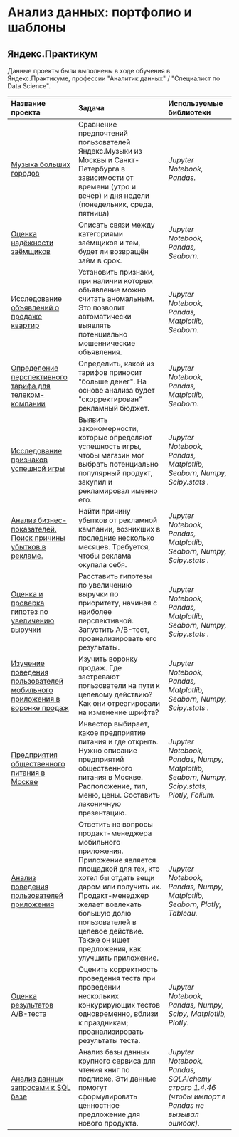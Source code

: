 # Анализ данных: портфолио и шаблоны


## Яндекс.Практикум

Данные проекты были выполнены в ходе обучения в Яндекс.Практикуме, профессии "Аналитик данных" / "Специалист по Data Science".

| Название проекта | Задача | Используемые библиотеки | 
| :---------------------- | :---------------------- | :---------------------- |
| [Музыка больших городов](practicum/week_02_basic_operations_music_of_big_cities) | Сравнение предпочтений пользователей Яндекс.Музыки из Москвы и Санкт-Петербурга в зависимости от времени (утро и вечер) и дня недели (понедельник, среда, пятница)| *Jupyter Notebook, Pandas.* |
| [Оценка надёжности заёмщиков](practicum/week_04_preprocessing_credit_scoring) | Описать связи между категориями заёмщиков и тем, будет ли возвращён займ в срок. | *Jupyter Notebook, Pandas, Seaborn.* |
| [Исследование объявлений о продаже квартир](practicum/week_06_exploratory_data_analysis_real_estate) | Установить признаки, при наличии которых объявление можно считать аномальным. Это позволит автоматически выявлять потенциально мошеннические объявления. | *Jupyter Notebook, Pandas, Matplotlib, Seaborn.* |
| [Определение перспективного тарифа для телеком-компании](practicum/week_08_statistical_data_analysis_mobile_tariffs) | Определить, какой из тарифов приносит "больше денег". На основе анализа будет "скорректирован" рекламный бюджет. | *Jupyter Notebook, Pandas, Matplotlib, Seaborn.* |
| [Исследование признаков успешной игры](practicum/week_09_combined_game_store) | Выявить закономерности, которые определяют успешность игры, чтобы магазин мог выбрать потенциально популярный продукт, закупил и рекламировал именно его. | *Jupyter Notebook, Pandas, Matplotlib, Seaborn, Numpy, Scipy.stats .* |
| [Анализ бизнес-показателей. Поиск причины убытков в рекламе.](practicum/week_14_marketing) | Найти причину убытков от рекламной кампании, возникших в последние несколько месяцев. Требуется, чтобы реклама окупала себя. | *Jupyter Notebook, Pandas, Matplotlib, Seaborn, Numpy, Scipy.stats .* |
| [Оценка и проверка гипотез по увеличению выручки](practicum/week_18_hypotesis) | Расставить гипотезы по увеличению выручки по приоритету, начиная с наиболее перспективной. Запустить A/B-тест, проанализировать его результаты. | *Jupyter Notebook, Pandas, Matplotlib, Seaborn, Numpy, Scipy.stats .* |
| [Изучение поведения пользователей мобильного приложения в воронке продаж](practicum/week_19_combined_2) | Изучить воронку продаж. Где застревают пользователи на пути к целевому действию? Как они отреагировали на изменение шрифта? | *Jupyter Notebook, Pandas, Matplotlib, Seaborn, Numpy, Scipy.stats .* |
| [Предприятия общественного питания в Москве](practicum/week_21_presentation_catering_in_moscow) | Инвестор выбирает, какое предприятие питания и где открыть. Нужно описание предприятий общественного питания в Москве. Расположение, тип, меню, цены. Составить лаконичную презентацию. | *Jupyter Notebook, Pandas, Numpy, Matplotlib, Seaborn, Numpy, Scipy.stats, Plotly, Folium.* |
| [Анализ поведения пользователей приложения](practicum/week_25_product_analytics) | Ответить на вопросы продакт-менеджера мобильного приложения. Приложение является площадкой для тех, кто хотел бы отдать вещи даром или получить их. Продакт-менеджер желает вовлекать большую долю пользователей в целевое действие. Также он ищет предложения, как улучшить приложение. | *Jupyter Notebook, Pandas, Numpy, Matplotlib, Seaborn, Plotly, Tableau.* |
| [Оценка результатов A/B-теста](practicum/week_25_ab_test) | Оценить корректность проведения теста при проведении нескольких конкурирующих тестов одновременно, вблизи к праздникам; проанализировать результаты теста. | *Jupyter Notebook, Pandas, Numpy, Scipy, Matplotlib, Plotly.* |
| [Анализ данных запросами к SQL базе](practicum/week_25_sql) | Анализ базы данных крупного сервиса для чтения книг по подписке. Эти данные помогут сформулировать ценностное предложение для нового продукта. | *Jupyter Notebook, Pandas, SQLAlchemy строго 1.4.46 (чтобы импорт в Pandas не вызывал ошибок).* |
